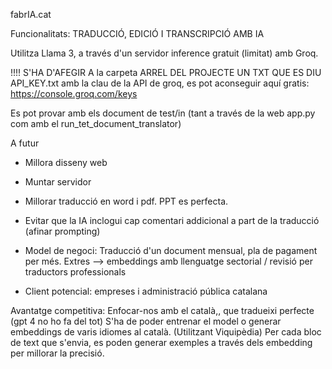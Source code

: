 fabrIA.cat

Funcionalitats:
TRADUCCIÓ, EDICIÓ I TRANSCRIPCIÓ AMB IA

Utilitza Llama 3, a través d'un servidor inference gratuit (limitat) amb Groq.

!!!! S'HA D'AFEGIR A la carpeta ARREL DEL PROJECTE UN TXT QUE ES DIU API_KEY.txt amb la clau de la API de groq, es pot aconseguir aquí gratis: https://console.groq.com/keys


Es pot provar amb els document de test/in (tant a través de la web app.py com amb el run_tet_document_translator)



A futur

- Millora disseny web
- Muntar servidor
- Millorar traducció en word i pdf. PPT es perfecta.
- Evitar que la IA inclogui cap comentari addicional a part de la traducció (afinar prompting)

- Model de negoci: Traducció d'un document mensual, pla de pagament per més. Extres --> embeddings amb llenguatge sectorial / revisió per traductors professionals
- Client potencial: empreses i administració pública catalana

Avantatge competitiva:
Enfocar-nos amb el català,, que tradueixi perfecte (gpt 4 no ho fa del tot)
S'ha de poder entrenar el model o generar embeddings de varis idiomes al català. (Utilitzant Viquipèdia)
Per cada bloc de text que s'envia, es poden generar exemples a través dels embedding per millorar la precisió.






